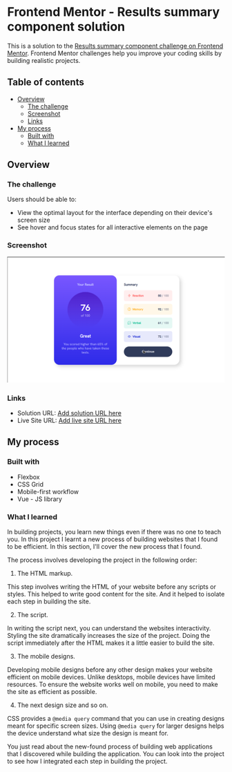 # Frontend Mentor - Results summary component solution

This is a solution to the [Results summary component challenge on Frontend Mentor](https://www.frontendmentor.io/challenges/results-summary-component-CE_K6s0maV). Frontend Mentor challenges help you improve your coding skills by building realistic projects. 

## Table of contents

- [Overview](#overview)
  - [The challenge](#the-challenge)
  - [Screenshot](#screenshot)
  - [Links](#links)
- [My process](#my-process)
  - [Built with](#built-with)
  - [What I learned](#what-i-learned)

## Overview

### The challenge

Users should be able to:

- View the optimal layout for the interface depending on their device's screen size
- See hover and focus states for all interactive elements on the page

### Screenshot

![](./images/screenshot.png)

### Links

- Solution URL: [Add solution URL here](https://your-solution-url.com)
- Live Site URL: [Add live site URL here](https://your-live-site-url.com)

## My process

### Built with

- Flexbox
- CSS Grid
- Mobile-first workflow
- Vue - JS library

### What I learned

In building projects, you learn new things even if there was no one to teach you. In this project I learnt a new process of building websites that I found to be efficient. In this section, I'll cover the new process that I found.

The process involves developing the project in the following order:

1. The HTML markup.

This step involves writing the HTML of your website before any scripts or styles. This helped to write good content for the site. And it helped to isolate each step in building the site.

2. The script.

In writing the script next, you can understand the websites interactivity. Styling the site dramatically increases the size of the project. Doing the script immediately after the HTML makes it a little easier to build the site.

3. The mobile designs.

Developing mobile designs before any other design makes your website efficient on mobile devices. Unlike desktops, mobile devices have limited resources. To ensure the website works well on mobile, you need to make the site as efficient as possible.

4. The next design size and so on.

CSS provides a `@media query` command that you can use in creating designs meant for specific screen sizes. Using `@media query` for larger designs helps the device understand what size the design is meant for.

You just read about the new-found process of building web applications that I discovered while building the application. You can look into the project to see how I integrated each step in building the project.